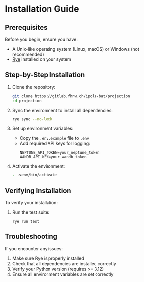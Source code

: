 # Installation Guide

## Prerequisites

Before you begin, ensure you have:

- A Unix-like operating system (Linux, macOS) or Windows (not recommended)
- [Rye](https://rye-up.com/) installed on your system

## Step-by-Step Installation

1. Clone the repository:
   ```bash
   git clone https://gitlab.fhnw.ch/ipole-bat/projection
   cd projection
   ```

2. Sync the environment to install all dependencies:
   ```bash
   rye sync --no-lock
   ```

3. Set up environment variables:
   - Copy the `.env.example` file to `.env`
   - Add required API keys for logging:
     ```
     NEPTUNE_API_TOKEN=your_neptune_token
     WANDB_API_KEY=your_wandb_token
     ```

4. Activate the environment:
   ```bash
   . .venv/bin/activate
   ```

## Verifying Installation

To verify your installation:

1. Run the test suite:
   ```bash
   rye run test
   ```


## Troubleshooting

If you encounter any issues:

1. Make sure Rye is properly installed
2. Check that all dependencies are installed correctly
3. Verify your Python version (requires >= 3.12)
4. Ensure all environment variables are set correctly